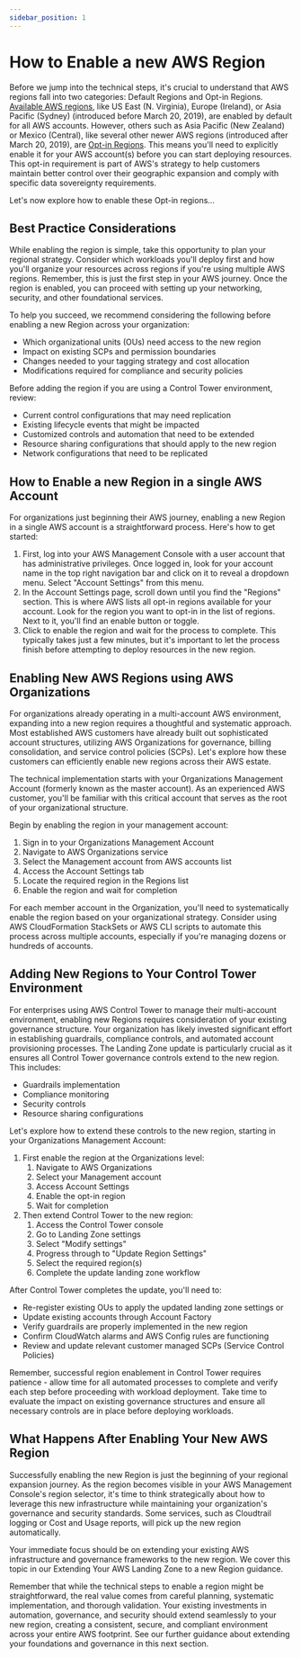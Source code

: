 ```yaml
---
sidebar_position: 1
---
```

# How to Enable a new AWS Region

Before we jump into the technical steps, it's crucial to understand that AWS regions fall into two categories: Default Regions and Opt-in Regions. [Available AWS regions](https://docs.aws.amazon.com/global-infrastructure/latest/regions/aws-regions.html), like US East (N. Virginia), Europe (Ireland), or Asia Pacific (Sydney) (introduced before March 20, 2019), are enabled by default for all AWS accounts. However, others such as Asia Pacific (New Zealand) or Mexico (Central), like several other newer AWS regions (introduced after March 20, 2019), are [Opt-in Regions](https://docs.aws.amazon.com/global-infrastructure/latest/regions/aws-regions.html). This means you'll need to explicitly enable it for your AWS account(s) before you can start deploying resources. This opt-in requirement is part of AWS's strategy to help customers maintain better control over their geographic expansion and comply with specific data sovereignty requirements.

Let's now explore how to enable these Opt-in regions...

## Best Practice Considerations

While enabling the region is simple, take this opportunity to plan your regional strategy. Consider which workloads you'll deploy first and how you'll organize your resources across regions if you're using multiple AWS regions. Remember, this is just the first step in your AWS journey. Once the region is enabled, you can proceed with setting up your networking, security, and other foundational services.

To help you succeed, we recommend considering the following before enabling a new Region across your organization:

* Which organizational units (OUs) need access to the new region
* Impact on existing SCPs and permission boundaries
* Changes needed to your tagging strategy and cost allocation
* Modifications required for compliance and security policies

Before adding the region if you are using a Control Tower environment, review:

* Current control configurations that may need replication
* Existing lifecycle events that might be impacted
* Customized controls and automation that need to be extended
* Resource sharing configurations that should apply to the new region
* Network configurations that need to be replicated


## How to Enable a new Region in a single AWS Account

For organizations just beginning their AWS journey, enabling a new Region in a single AWS account is a straightforward process. Here's how to get started:

1. First, log into your AWS Management Console with a user account that has administrative privileges. Once logged in, look for your account name in the top right navigation bar and click on it to reveal a dropdown menu. Select "Account Settings" from this menu.
2. In the Account Settings page, scroll down until you find the "Regions" section. This is where AWS lists all opt-in regions available for your account. Look for the region you want to opt-in in the list of regions. Next to it, you'll find an enable button or toggle.
3. Click to enable the region and wait for the process to complete. This typically takes just a few minutes, but it's important to let the process finish before attempting to deploy resources in the new region.


## Enabling New AWS Regions using AWS Organizations

For organizations already operating in a multi-account AWS environment, expanding into a new region requires a thoughtful and systematic approach. Most established AWS customers have already built out sophisticated account structures, utilizing AWS Organizations for governance, billing consolidation, and service control policies (SCPs). Let's explore how these customers can efficiently enable new regions across their AWS estate.

The technical implementation starts with your Organizations Management Account (formerly known as the master account). As an experienced AWS customer, you'll be familiar with this critical account that serves as the root of your organizational structure.

Begin by enabling the region in your management account:

1. Sign in to your Organizations Management Account
2. Navigate to AWS Organizations service
3. Select the Management account from AWS accounts list
4. Access the Account Settings tab
5. Locate the required region in the Regions list
6. Enable the region and wait for completion

For each member account in the Organization, you'll need to systematically enable the region based on your organizational strategy. Consider using AWS CloudFormation StackSets or AWS CLI scripts to automate this process across multiple accounts, especially if you're managing dozens or hundreds of accounts.

## Adding New Regions to Your Control Tower Environment

For enterprises using AWS Control Tower to manage their multi-account environment, enabling new Regions requires consideration of your existing governance structure. Your organization has likely invested significant effort in establishing guardrails, compliance controls, and automated account provisioning processes. The Landing Zone update is particularly crucial as it ensures all Control Tower governance controls extend to the new region. This includes:

* Guardrails implementation
* Compliance monitoring
* Security controls
* Resource sharing configurations

Let's explore how to extend these controls to the new region, starting in your Organizations Management Account:

1. First enable the region at the Organizations level:
    1. Navigate to AWS Organizations
    2. Select your Management account
    3. Access Account Settings
    4. Enable the opt-in region
    5. Wait for completion
2. Then extend Control Tower to the new region:
    1. Access the Control Tower console
    2. Go to Landing Zone settings
    3. Select "Modify settings"
    4. Progress through to "Update Region Settings"
    5. Select the required region(s)
    6. Complete the update landing zone workflow


After Control Tower completes the update, you'll need to:

* Re-register existing OUs to apply the updated landing zone settings or
* Update existing accounts through Account Factory
* Verify guardrails are properly implemented in the new region
* Confirm CloudWatch alarms and AWS Config rules are functioning
* Review and update relevant customer managed SCPs (Service Control Policies)

Remember, successful region enablement in Control Tower requires patience - allow time for all automated processes to complete and verify each step before proceeding with workload deployment. Take time to evaluate the impact on existing governance structures and ensure all necessary controls are in place before deploying workloads.

## What Happens After Enabling Your New AWS Region

Successfully enabling the new Region is just the beginning of your regional expansion journey. As the region becomes visible in your AWS Management Console's region selector, it's time to think strategically about how to leverage this new infrastructure while maintaining your organization's governance and security standards. Some services, such as Cloudtrail logging or Cost and Usage reports, will pick up the new region automatically. 

Your immediate focus should be on extending your existing AWS infrastructure and governance frameworks to the new region. We cover this topic in our Extending Your AWS Landing Zone to a new Region guidance.

Remember that while the technical steps to enable a region might be straightforward, the real value comes from careful planning, systematic implementation, and thorough validation. Your existing investments in automation, governance, and security should extend seamlessly to your new region, creating a consistent, secure, and compliant environment across your entire AWS footprint. See our further guidance about extending your foundations and governance in this next section.
